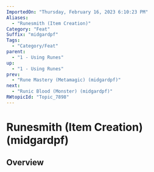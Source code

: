 ```yaml
---
ImportedOn: "Thursday, February 16, 2023 6:10:23 PM"
Aliases:
  - "Runesmith (Item Creation)"
Category: "Feat"
Suffix: "midgardpf"
Tags:
  - "Category/Feat"
parent:
  - "1 - Using Runes"
up:
  - "1 - Using Runes"
prev:
  - "Rune Mastery (Metamagic) (midgardpf)"
next:
  - "Runic Blood (Monster) (midgardpf)"
RWtopicId: "Topic_7898"
---
```

# Runesmith (Item Creation) (midgardpf)
## Overview
